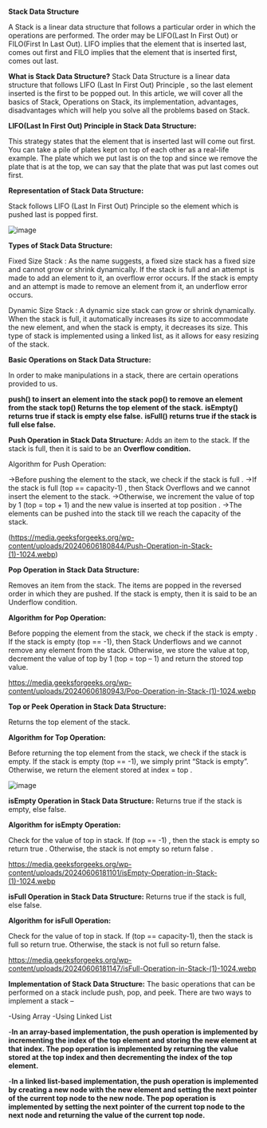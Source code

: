 **Stack Data Structure**

A Stack is a linear data structure that follows a particular order in which the operations are performed. 
The order may be LIFO(Last In First Out) or FILO(First In Last Out). 
LIFO implies that the element that is inserted last, comes out first and FILO implies that the element that is inserted first, comes out last.

**What is Stack Data Structure?**
Stack Data Structure is a linear data structure that follows LIFO (Last In First Out) Principle , so the last element inserted is the first to be popped out. In this article, we will cover all the basics of Stack, Operations on Stack, its implementation, advantages, disadvantages which will help you solve all the problems based on Stack.

**LIFO(Last In First Out) Principle in Stack Data Structure:**

This strategy states that the element that is inserted last will come out first. You can take a pile of plates kept on top of each other as a real-life example. The plate which we put last is on the top and since we remove the plate that is at the top, we can say that the plate that was put last comes out first.

**Representation of Stack Data Structure:**

Stack follows LIFO (Last In First Out) Principle so the element which is pushed last is popped first.

![image](https://github.com/user-attachments/assets/d3f278a6-d7bf-48c4-b18b-445c0d0be5a6)

**Types of Stack Data Structure:**

Fixed Size Stack : As the name suggests, a fixed size stack has a fixed size and cannot grow or shrink dynamically. If the stack is full and an attempt is made to add an element to it, an overflow error occurs. If the stack is empty and an attempt is made to remove an element from it, an underflow error occurs.

Dynamic Size Stack : A dynamic size stack can grow or shrink dynamically. When the stack is full, it automatically increases its size to accommodate the new element, and when the stack is empty, it decreases its size. This type of stack is implemented using a linked list, as it allows for easy resizing of the stack.

**Basic Operations on Stack Data Structure:**

In order to make manipulations in a stack, there are certain operations provided to us.

**push() to insert an element into the stack**
**pop() to remove an element from the stack**
**top() Returns the top element of the stack.**
**isEmpty() returns true if stack is empty else false.**
**isFull() returns true if the stack is full else false.**

**Push Operation in Stack Data Structure:**
Adds an item to the stack. If the stack is full, then it is said to be an **Overflow condition.**

Algorithm for Push Operation:

->Before pushing the element to the stack, we check if the stack is full .
->If the stack is full (top == capacity-1) , then Stack Overflows and we cannot insert the element to the stack.
->Otherwise, we increment the value of top by 1 (top = top + 1) and the new value is inserted at top position .
->The elements can be pushed into the stack till we reach the capacity of the stack.

(https://media.geeksforgeeks.org/wp-content/uploads/20240606180844/Push-Operation-in-Stack-(1)-1024.webp)

**Pop Operation in Stack Data Structure:**

Removes an item from the stack. The items are popped in the reversed order in which they are pushed. If the stack is empty, then it is said to be an Underflow condition.

**Algorithm for Pop Operation:**

Before popping the element from the stack, we check if the stack is empty .
If the stack is empty (top == -1), then Stack Underflows and we cannot remove any element from the stack.
Otherwise, we store the value at top, decrement the value of top by 1 (top = top – 1) and return the stored top value.


https://media.geeksforgeeks.org/wp-content/uploads/20240606180943/Pop-Operation-in-Stack-(1)-1024.webp

**Top or Peek Operation in Stack Data Structure:**

Returns the top element of the stack.

**Algorithm for Top Operation:**

Before returning the top element from the stack, we check if the stack is empty.
If the stack is empty (top == -1), we simply print “Stack is empty”.
Otherwise, we return the element stored at index = top .

![image](https://github.com/user-attachments/assets/89d8ded3-9905-4333-91fa-940ae8c4a155)

**isEmpty Operation in Stack Data Structure:**
Returns true if the stack is empty, else false.

**Algorithm for isEmpty Operation:**

Check for the value of top in stack.
If (top == -1) , then the stack is empty so return true .
Otherwise, the stack is not empty so return false .

https://media.geeksforgeeks.org/wp-content/uploads/20240606181101/isEmpty-Operation-in-Stack-(1)-1024.webp

**isFull Operation in Stack Data Structure:**
Returns true if the stack is full, else false.

**Algorithm for isFull Operation:**

Check for the value of top in stack.
If (top == capacity-1), then the stack is full so return true.
Otherwise, the stack is not full so return false.

https://media.geeksforgeeks.org/wp-content/uploads/20240606181147/isFull-Operation-in-Stack-(1)-1024.webp

**Implementation of Stack Data Structure:**
The basic operations that can be performed on a stack include push, pop, and peek. There are two ways to implement a stack –

-Using Array
-Using Linked List

-**In an array-based implementation, the push operation is implemented by incrementing the index of the top element and storing the new element at that index. The pop operation is implemented by returning the value stored at the top index and then decrementing the index of the top element.**

-**In a linked list-based implementation, the push operation is implemented by creating a new node with the new element and setting the next pointer of the current top node to the new node. The pop operation is implemented by setting the next pointer of the current top node to the next node and returning the value of the current top node.**




